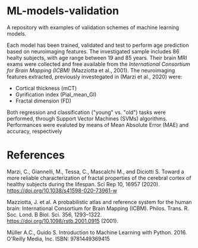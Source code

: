 # ML-models-validation

A repository with examples of validation schemes of machine learning models. 

Each model has been trained, validated and test to perform age prediction based on neuroimaging features. The investigated sample includes 86 healty subjects, with age range between 19 and 85 years. Their brain MRI exams were collected and free available from the *International Consortium for Brain Mapping (ICBM)* (Mazziotta et al., 2001). The neuroimaging features extracted, previously investegated in (Marzi et al., 2020) were:
* Cortical thickness (mCT)
* Gyrification index (Pial_mean_GI)
* Fractal dimension (FD)

Both regression and classification ("young" vs. "old") tasks were performed, through Support Vector Machines (SVMs) algorithms. Performances were evaluted by means of Mean Absolute Error (MAE) and accuracy, respectively

# References

Marzi, C., Giannelli, M., Tessa, C., Mascalchi M., and Diciotti S. Toward a more reliable characterization of fractal properties of the cerebral cortex of healthy subjects during the lifespan. Sci Rep 10, 16957 (2020). https://doi.org/10.1038/s41598-020-73961-w

Mazziotta, J. et al. A probabilistic atlas and reference system for the human brain: International Consortium for Brain Mapping (ICBM). Philos. Trans. R. Soc. Lond. B Biol. Sci. 356, 1293–1322. https://doi.org/10.1098/rstb.2001.0915 (2001).

Müller A.C., Guido S. Introduction to Machine Learning with Python. 2016. O'Reilly Media, Inc. ISBN: 9781449369415
